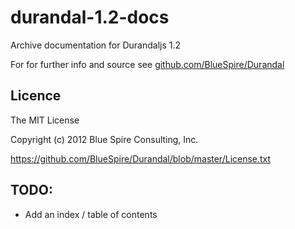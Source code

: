 durandal-1.2-docs
=================

Archive documentation for Durandaljs 1.2

For for further info and source see [github.com/BlueSpire/Durandal](https://github.com/BlueSpire/Durandal)

## Licence

The MIT License

Copyright (c) 2012 Blue Spire Consulting, Inc.

https://github.com/BlueSpire/Durandal/blob/master/License.txt

## TODO:
- Add an index / table of contents
